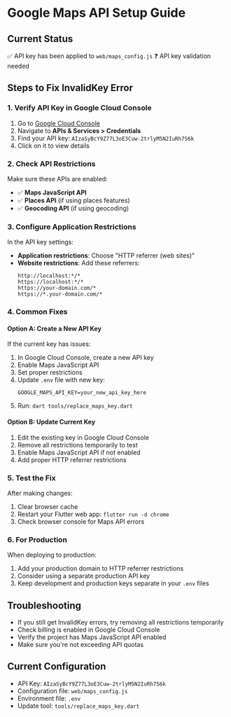 # Google Maps API Setup Guide

## Current Status

✅ API key has been applied to `web/maps_config.js`
❓ API key validation needed

## Steps to Fix InvalidKey Error

### 1. Verify API Key in Google Cloud Console

1. Go to [Google Cloud Console](https://console.cloud.google.com/)
2. Navigate to **APIs & Services > Credentials**
3. Find your API key: `AIzaSyBcY9Z77L3oE3Cuw-2trlyM5N2IuRh7S6k`
4. Click on it to view details

### 2. Check API Restrictions

Make sure these APIs are enabled:

- ✅ **Maps JavaScript API**
- ✅ **Places API** (if using places features)
- ✅ **Geocoding API** (if using geocoding)

### 3. Configure Application Restrictions

In the API key settings:

- **Application restrictions**: Choose "HTTP referrer (web sites)"
- **Website restrictions**: Add these referrers:
  ```
  http://localhost:*/*
  https://localhost:*/*
  https://your-domain.com/*
  https://*.your-domain.com/*
  ```

### 4. Common Fixes

#### Option A: Create a New API Key

If the current key has issues:

1. In Google Cloud Console, create a new API key
2. Enable Maps JavaScript API
3. Set proper restrictions
4. Update `.env` file with new key:
   ```
   GOOGLE_MAPS_API_KEY=your_new_api_key_here
   ```
5. Run: `dart tools/replace_maps_key.dart`

#### Option B: Update Current Key

1. Edit the existing key in Google Cloud Console
2. Remove all restrictions temporarily to test
3. Enable Maps JavaScript API if not enabled
4. Add proper HTTP referrer restrictions

### 5. Test the Fix

After making changes:

1. Clear browser cache
2. Restart your Flutter web app: `flutter run -d chrome`
3. Check browser console for Maps API errors

### 6. For Production

When deploying to production:

1. Add your production domain to HTTP referrer restrictions
2. Consider using a separate production API key
3. Keep development and production keys separate in your `.env` files

## Troubleshooting

- If you still get InvalidKey errors, try removing all restrictions temporarily
- Check billing is enabled in Google Cloud Console
- Verify the project has Maps JavaScript API enabled
- Make sure you're not exceeding API quotas

## Current Configuration

- API Key: `AIzaSyBcY9Z77L3oE3Cuw-2trlyM5N2IuRh7S6k`
- Configuration file: `web/maps_config.js`
- Environment file: `.env`
- Update tool: `tools/replace_maps_key.dart`
